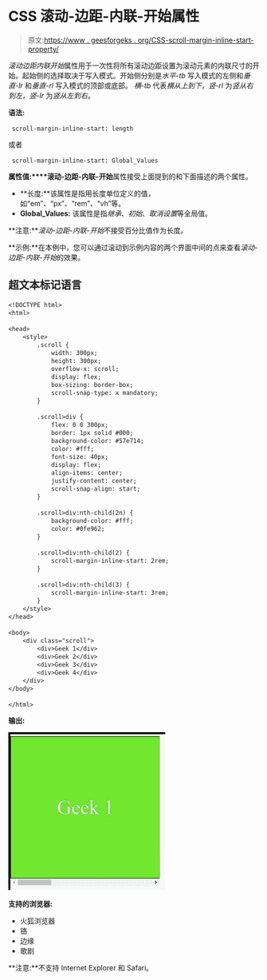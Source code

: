 # CSS 滚动-边距-内联-开始属性

> 原文:[https://www . geesforgeks . org/CSS-scroll-margin-inline-start-property/](https://www.geeksforgeeks.org/css-scroll-margin-inline-start-property/)

*滚动边距内联开始*属性用于一次性将所有滚动边距设置为滚动元素的内联尺寸的开始。起始侧的选择取决于写入模式。开始侧分别是*水平-tb* 写入模式的左侧和*垂直-lr* 和*垂直-rl* 写入模式的顶部或底部。
*横-tb* 代表*横从上到下*，*竖-rl* 为*竖从右到左*，*竖-lr* 为*竖从左到右*。

**语法:**

```
 scroll-margin-inline-start: length

```

或者

```
 scroll-margin-inline-start: Global_Values

```

**属性值:****滚动-边距-内联-开始**属性接受上面提到的和下面描述的两个属性。

*   **长度:**该属性是指用长度单位定义的值，如“em”、“px”、“rem”、“vh”等。
*   **Global_Values:** 该属性是指*继承*、*初始*、*取消设置*等全局值。

**注意:***滚动-边距-内联-开始*不接受百分比值作为长度。

**示例:**在本例中，您可以通过滚动到示例内容的两个界面中间的点来查看*滚动-边距-内联-开始*的效果。

## 超文本标记语言

```
<!DOCTYPE html>
<html>

<head>
    <style>
        .scroll {
            width: 300px;
            height: 300px;
            overflow-x: scroll;
            display: flex;
            box-sizing: border-box;
            scroll-snap-type: x mandatory;
        }

        .scroll>div {
            flex: 0 0 300px;
            border: 1px solid #000;
            background-color: #57e714;
            color: #fff;
            font-size: 40px;
            display: flex;
            align-items: center;
            justify-content: center;
            scroll-snap-align: start;
        }

        .scroll>div:nth-child(2n) {
            background-color: #fff;
            color: #0fe962;
        }

        .scroll>div:nth-child(2) {
            scroll-margin-inline-start: 2rem;
        }

        .scroll>div:nth-child(3) {
            scroll-margin-inline-start: 3rem;
        }
    </style>
</head>

<body>
    <div class="scroll">
        <div>Geek 1</div>
        <div>Geek 2</div>
        <div>Geek 3</div>
        <div>Geek 4</div>
    </div>
</body>

</html>
```

**输出:**

![](img/eb70fc3433558b43eba28062ade64b8f.png)

**支持的浏览器:**

*   火狐浏览器
*   铬
*   边缘
*   歌剧

**注意:**不支持 Internet Explorer 和 Safari。